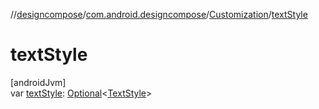//[designcompose](../../../index.md)/[com.android.designcompose](../index.md)/[Customization](index.md)/[textStyle](text-style.md)

# textStyle

[androidJvm]\
var [textStyle](text-style.md): [Optional](https://developer.android.com/reference/kotlin/java/util/Optional.html)&lt;[TextStyle](https://developer.android.com/reference/kotlin/androidx/compose/ui/text/TextStyle.html)&gt;
